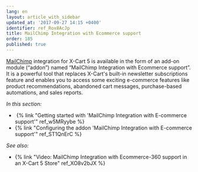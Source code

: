 ```yaml
---
lang: en
layout: article_with_sidebar
updated_at: '2017-09-27 14:15 +0400'
identifier: ref_Rox8AcJp
title: MailChimp Integration with Ecommerce support
order: 185
published: true
---
```

[MailChimp](http://www.mailchimp.com/signup/?pid=xcart&source=website) integration for X-Cart 5 is available in the form of an add-on module (“addon”) named “MailChimp Integration with Ecommerce support”. 
It is a powerful tool that replaces X-Cart's built-in newsletter subscriptions feature and enables you to access some exciting e-commerce features like product recommendations, abandoned cart messages, purchase-based automations, and sales reports. 

_In this section:_

*   {% link "Getting started with 'MailChimp Integration with E-commerce support'" ref_w5MRyybe %}
*   {% link "Configuring the addon 'MailChimp Integration with E-commerce support'" ref_ST1QnErC %}

_See also:_
*   {% link "Video: MailChimp Integration with Ecommerce-360 support in an X-Cart 5 Store" ref_XO8v2bJX %}
